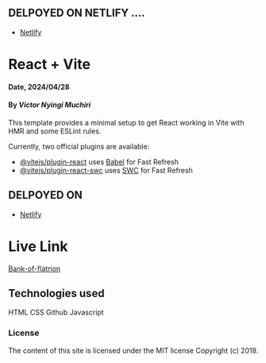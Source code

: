 
## DELPOYED ON NETLIFY ....

- [Netlify](https://tkmuch.netlify.app/)




# React + Vite

#### Date, 2024/04/28

#### By _Victor Nyingi Muchiri_

This template provides a minimal setup to get React working in Vite with HMR and some ESLint rules.

Currently, two official plugins are available:

- [@vitejs/plugin-react](https://github.com/vitejs/vite-plugin-react/blob/main/packages/plugin-react/README.md) uses [Babel](https://babeljs.io/) for Fast Refresh
- [@vitejs/plugin-react-swc](https://github.com/vitejs/vite-plugin-react-swc) uses [SWC](https://swc.rs/) for Fast Refresh

## DELPOYED ON

- [Netlify](https://tkmuch.netlify.app/)


# Live Link
[Bank-of-flatrion](https://tkmuch.netlify.app/)



## Technologies used
HTML
CSS
Github
Javascript


### License
The content of this site is licensed under the MIT license
Copyright (c) 2018.




